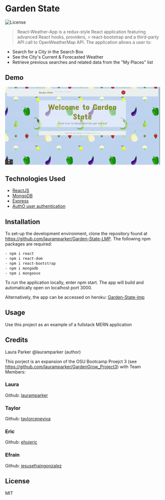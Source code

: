 # Garden State
  
![License](https://img.shields.io/badge/LICENSE-MIT-blue)


> React-Weather-App is a redux-style React application featuring advanced React hooks, providers, > react-bootstrap and a third-party API call to OpenWeatherMap API.  The application allows a user to:

- Search for a City in the Search Box
- See the City's Current & Forecasted Weather
- Retrieve previous searches and related data from the "My Places" list

## Demo
![garden state demo](https://github.com/lauramparker/Garden-State-LMP/blob/master/client/public/Garden%20State.gif)

## Technologies Used
- [ReactJS](https://reactjs.org)
- [MongoDB](https://mongodb.com)
- [Express](https://expressjs.com)
- [AuthO user authentication](https://authO.com)


## Installation

To set-up the development environment, clone the repository found at https://github.com/lauramparker/Garden-State-LMP. The following npm packages are required: 
```
- npm i react 
- npm i react-dom
- npm i react-bootstrap
- npm i mongodb
- npm i mongoose
```

To run the application locally, enter npm start. The app will build and automatically open on localhost port 3000.

Alternatively, the app can be accessed on heroku: [Garden-State-lmp](https://garden-state-lmp.herokuapp.com/)

## Usage
Use this project as an example of a fullstack MERN application

## Credits
Laura Parker @lauramparker (author)

This porject is an expansion of the OSU Bootcamp Proejct 3 (see https://github.com/lauramparker/GardenGrow_Project3) with Team Members: 
### Laura
Github: [lauramparker](https://github.com/lauramparker)  

### Taylor
Github: [taylorceneviva](https://github.com/taylorceneviva)

### Eric 
Github: [ehuieric](https://github.com/ehuieric)

### Efrain
Github: [jesusefraingonzalez](https://github.com/jesusefraingonzalez)

## License
MIT 
